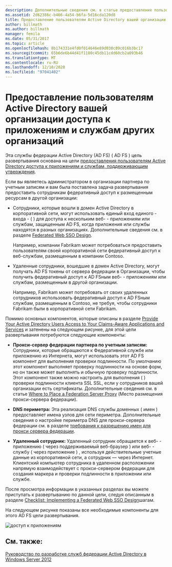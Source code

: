 ```yaml
---
description: Дополнительные сведения см. в статье предоставление пользователям Active Directory доступа к приложениям и службам других организаций.
ms.assetid: 2d62386c-b466-4a54-b6fa-5d16cda120d8
title: Предоставление пользователям Active Directory вашей организации доступа к приложениям и службам других организаций
author: billmath
ms.author: billmath
manager: femila
ms.date: 05/31/2017
ms.topic: article
ms.openlocfilehash: 8b174331e4fd0f014646e89d038c89c016b3bc17
ms.sourcegitcommit: 65b6de6b44d41f1180c45db11cdd60cb2a093b46
ms.translationtype: MT
ms.contentlocale: ru-RU
ms.lasthandoff: 12/10/2020
ms.locfileid: "97041402"
---
```

# <a name="provide-your-active-directory-users-access-to-the-applications-and-services-of-other-organizations"></a>Предоставление пользователям Active Directory вашей организации доступа к приложениям и службам других организаций

Эта службы федерации Active Directory (AD FS) \( AD FS \) цель развертывания основана на цели [предоставления пользователям Active Directory доступа к приложениям и службам, поддерживающим утверждения](Provide-Your-Active-Directory-Users-Access-to-Your-Claims-Aware-Applications-and-Services.md).

Если вы являетесь администратором в организации партнера по учетным записям и вам была поставлена задача развертывания предоставить сотрудникам федеративный доступ к размещенным ресурсам в другой организации:

-   Сотрудники, которые вошли в домен Active Directory в корпоративной сети, могут использовать единый вход единого \- входа \- \( \) для доступа к нескольким веб- \- приложениям или службам, защищенным AD FS, когда приложения или службы находятся в разных организациях. Дополнительные сведения см. в разделе [Federated Web SSO Design](Federated-Web-SSO-Design.md).

    Например, компании Fabrikam может потребоваться предоставить пользователям своей корпоративной сети федеративный доступ к веб-службам, размещенным в компании Contoso.

-   Удаленные сотрудники, вошедшие в домен Active Directory, могут получать AD FS токены от сервера федерации в Организации, чтобы получить федеративный доступ к AD FSным веб- \- приложениям или службам, размещенным в другой организации.

    Например, Fabrikam может потребовать от своих удаленных сотрудников использовать федеративный доступ к AD FSным службам, размещенным в Contoso, не требуя, чтобы сотрудники Fabrikam были в корпоративной сети Fabrikam.

Помимо основных компонентов, которые описаны в разделе [Provide Your Active Directory Users Access to Your Claims-Aware Applications and Services](Provide-Your-Active-Directory-Users-Access-to-Your-Claims-Aware-Applications-and-Services.md) и затенены на следующем рисунке, для этой цели развертывания потребуются следующие компоненты:

-   **Прокси-сервер федерации партнера по учетным записям:** Сотрудники, которые обращаются к Федеративной службе или приложению из Интернета, могут использовать этот AD FS компонент для выполнения проверки подлинности. По умолчанию этот компонент выполняет проверку подлинности на основе форм, но он также может выполнять и обычную проверку подлинности. Этот компонент также можно настроить для выполнения \( \) проверки подлинности клиента SSL SSL, если у сотрудников вашей организации есть сертификаты. Дополнительные сведения см. в статье [Where to Place a Federation Server Proxy](Where-to-Place-a-Federation-Server-Proxy.md) (Место размещения прокси-сервера федерации).

-   **DNS периметра:** Эта реализация DNS службы доменных \( имен \) предоставляет имена узлов для сети периметра. Дополнительные сведения о настройке периметра DNS для прокси-сервера федерации см. в разделе [требования к разрешению имен для прокси сервера федерации](Name-Resolution-Requirements-for-Federation-Server-Proxies.md).

-   **Удаленный сотрудник:** Удаленный сотрудник обращается к веб- \- приложению \( через поддерживаемый веб-браузер \) или веб- \- службу \( через приложение \) , используя действительные учетные данные из корпоративной сети, а сотрудник — через Интернет. Клиентский компьютер сотрудника в удаленном расположении напрямую взаимодействует с прокси-сервером федерации для создания маркера и проверки подлинности в приложении или службе.

После просмотра информации в указанных разделах вы можете приступать к развертыванию по данной цели, следуя описанным в разделе [Checklist: Implementing a Federated Web SSO Design](../../ad-fs/deployment/Checklist--Implementing-a-Federated-Web-SSO-Design.md)шагам.

На следующем рисунке показаны все необходимые компоненты для этого AD FS цели развертывания.

![доступ к приложениям](media/50af4837-31e0-451f-a942-e705c2300065.gif)

## <a name="see-also"></a>См. также:
[Руководство по разработке служб федерации Active Directory в Windows Server 2012](AD-FS-Design-Guide-in-Windows-Server-2012.md)
